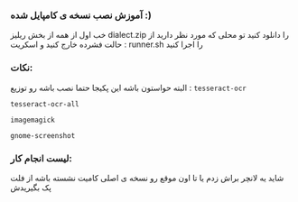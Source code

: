### آموزش نصب نسخه ی کامپایل شده :)
خب اول از همه از بخش ریلیز dialect.zip را دانلود کنید
تو محلی که مورد نظر دارید از حالت فشرده خارج کنید 
و اسکریت : runner.sh را اجرا کنید 

### نکات:
البته حواستون باشه این پکیجا حتما نصب باشه رو توزیع :
`tesseract-ocr`

`tesseract-ocr-all`

`imagemagick`

`gnome-screenshot`

### لیست انجام کار:
شاید یه لانچر براش زدم یا تا اون موقع رو نسخه ی اصلی کامیت نشسته باشه از فلت پک بگیریدش
